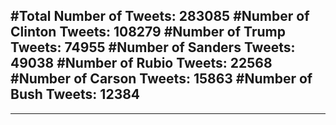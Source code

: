 #Total Number of Tweets: 283085 
#Number of Clinton Tweets: 108279
#Number of Trump Tweets: 74955
#Number of Sanders Tweets: 49038
#Number of Rubio Tweets: 22568
#Number of Carson Tweets: 15863
#Number of Bush Tweets: 12384
---
---
